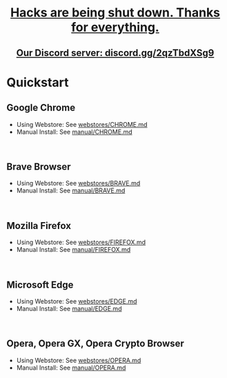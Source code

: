 <h1 align="center"><a href="/.github/ANNOUNCEMENT.md">Hacks are being shut down. Thanks for everything.</a></h1>

<h2 align="center"><a href="https://discord.gg/2qzTbdXSg9">Our Discord server: discord.gg/2qzTbdXSg9</a></h1>

# Quickstart

## Google Chrome
- Using Webstore: See [webstores/CHROME.md](../webstores/CHROME.md)
- Manual Install: See [manual/CHROME.md](../manual/CHROME.md)

<br>


## Brave Browser
- Using Webstore: See [webstores/BRAVE.md](../webstores/BRAVE.md)
- Manual Install: See [manual/BRAVE.md](../manual/BRAVE.md)

<br>

## Mozilla Firefox
- Using Webstore: See [webstores/FIREFOX.md](../webstores/FIREFOX.md)
- Manual Install: See [manual/FIREFOX.md](../manual/FIREFOX.md)

<br>

## Microsoft Edge
- Using Webstore: See [webstores/EDGE.md](../webstores/EDGE.md)
- Manual Install: See [manual/EDGE.md](../manual/EDGE.md)

<br>

## Opera, Opera GX, Opera Crypto Browser
- Using Webstore: See [webstores/OPERA.md](../webstores/OPERA.md)
- Manual Install: See [manual/OPERA.md](../manual/OPERA.md)
